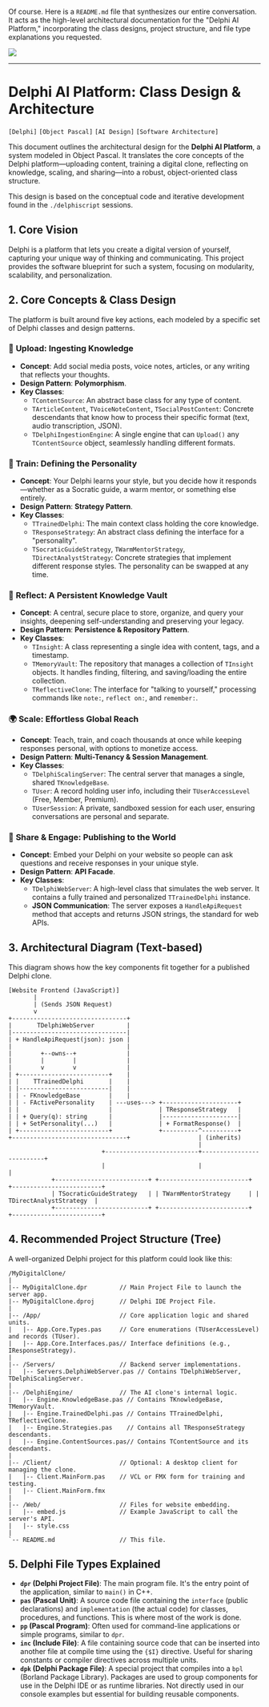 Of course. Here is a `README.md` file that synthesizes our entire conversation. It acts as the high-level architectural documentation for the "Delphi AI Platform," incorporating the class designs, project structure, and file type explanations you requested.

<img src="./matrix/cec/bin/image/logon.jpg">

---

# Delphi AI Platform: Class Design & Architecture

`[Delphi]` `[Object Pascal]` `[AI Design]` `[Software Architecture]`

This document outlines the architectural design for the **Delphi AI Platform**, a system modeled in Object Pascal. It translates the core concepts of the Delphi platform—uploading content, training a digital clone, reflecting on knowledge, scaling, and sharing—into a robust, object-oriented class structure.

This design is based on the conceptual code and iterative development found in the `./delphiscript` sessions.

## 1. Core Vision

Delphi is a platform that lets you create a digital version of yourself, capturing your unique way of thinking and communicating. This project provides the software blueprint for such a system, focusing on modularity, scalability, and personalization.

## 2. Core Concepts & Class Design

The platform is built around five key actions, each modeled by a specific set of Delphi classes and design patterns.

### 📝 **Upload**: Ingesting Knowledge
*   **Concept**: Add social media posts, voice notes, articles, or any writing that reflects your thoughts.
*   **Design Pattern**: **Polymorphism**.
*   **Key Classes**:
    *   `TContentSource`: An abstract base class for any type of content.
    *   `TArticleContent`, `TVoiceNoteContent`, `TSocialPostContent`: Concrete descendants that know how to process their specific format (text, audio transcription, JSON).
    *   `TDelphiIngestionEngine`: A single engine that can `Upload()` any `TContentSource` object, seamlessly handling different formats.

### 🧠 **Train**: Defining the Personality
*   **Concept**: Your Delphi learns your style, but you decide how it responds—whether as a Socratic guide, a warm mentor, or something else entirely.
*   **Design Pattern**: **Strategy Pattern**.
*   **Key Classes**:
    *   `TTrainedDelphi`: The main context class holding the core knowledge.
    *   `TResponseStrategy`: An abstract class defining the interface for a "personality".
    *   `TSocraticGuideStrategy`, `TWarmMentorStrategy`, `TDirectAnalystStrategy`: Concrete strategies that implement different response styles. The personality can be swapped at any time.

### 🤔 **Reflect**: A Persistent Knowledge Vault
*   **Concept**: A central, secure place to store, organize, and query your insights, deepening self-understanding and preserving your legacy.
*   **Design Pattern**: **Persistence & Repository Pattern**.
*   **Key Classes**:
    *   `TInsight`: A class representing a single idea with content, tags, and a timestamp.
    *   `TMemoryVault`: The repository that manages a collection of `TInsight` objects. It handles finding, filtering, and saving/loading the entire collection.
    *   `TReflectiveClone`: The interface for "talking to yourself," processing commands like `note:`, `reflect on:`, and `remember:`.

### 🌍 **Scale**: Effortless Global Reach
*   **Concept**: Teach, train, and coach thousands at once while keeping responses personal, with options to monetize access.
*   **Design Pattern**: **Multi-Tenancy & Session Management**.
*   **Key Classes**:
    *   `TDelphiScalingServer`: The central server that manages a single, shared `TKnowledgeBase`.
    *   `TUser`: A record holding user info, including their `TUserAccessLevel` (Free, Member, Premium).
    *   `TUserSession`: A private, sandboxed session for each user, ensuring conversations are personal and separate.

### 💬 **Share & Engage**: Publishing to the World
*   **Concept**: Embed your Delphi on your website so people can ask questions and receive responses in your unique style.
*   **Design Pattern**: **API Facade**.
*   **Key Classes**:
    *   `TDelphiWebServer`: A high-level class that simulates the web server. It contains a fully trained and personalized `TTrainedDelphi` instance.
    *   **JSON Communication**: The server exposes a `HandleApiRequest` method that accepts and returns JSON strings, the standard for web APIs.

## 3. Architectural Diagram (Text-based)

This diagram shows how the key components fit together for a published Delphi clone.

```
[Website Frontend (JavaScript)]
       |
       | (Sends JSON Request)
       v
+--------------------------------+
|       TDelphiWebServer         |
|--------------------------------|
| + HandleApiRequest(json): json |
|                                |
|        +--owns--+              |
|        |        |              |
|        v        v              |
| +-------------------------+    |
| |    TTrainedDelphi       |    |
| |-------------------------|    |
| | - FKnowledgeBase        |    |
| | - FActivePersonality    | ---uses---> +---------------------+
| |                         |             | TResponseStrategy   |
| | + Query(q): string      |             |---------------------|
| | + SetPersonality(...)   |             | + FormatResponse()  |
| +-------------------------+             +----------^----------+
+--------------------------------+                   | (inherits)
                                                     |
                          +--------------------------+--------------------------+
                          |                          |                          |
            +--------------------------+ +-------------------------+ +-------------------------+
            | TSocraticGuideStrategy   | | TWarmMentorStrategy     | | TDirectAnalystStrategy  |
            +--------------------------+ +-------------------------+ +-------------------------+
```

## 4. Recommended Project Structure (Tree)

A well-organized Delphi project for this platform could look like this:

```
/MyDigitalClone/
|
|-- MyDigitalClone.dpr         // Main Project File to launch the server app.
|-- MyDigitalClone.dproj       // Delphi IDE Project File.
|
|-- /App/                      // Core application logic and shared units.
|   |-- App.Core.Types.pas     // Core enumerations (TUserAccessLevel) and records (TUser).
|   |-- App.Core.Interfaces.pas// Interface definitions (e.g., IResponseStrategy).
|
|-- /Servers/                  // Backend server implementations.
|   |-- Servers.DelphiWebServer.pas // Contains TDelphiWebServer, TDelphiScalingServer.
|
|-- /DelphiEngine/             // The AI clone's internal logic.
|   |-- Engine.KnowledgeBase.pas // Contains TKnowledgeBase, TMemoryVault.
|   |-- Engine.TrainedDelphi.pas // Contains TTrainedDelphi, TReflectiveClone.
|   |-- Engine.Strategies.pas    // Contains all TResponseStrategy descendants.
|   |-- Engine.ContentSources.pas// Contains TContentSource and its descendants.
|
|-- /Client/                   // Optional: A desktop client for managing the clone.
|   |-- Client.MainForm.pas    // VCL or FMX form for training and testing.
|   |-- Client.MainForm.fmx
|
|-- /Web/                      // Files for website embedding.
|   |-- embed.js               // Example JavaScript to call the server's API.
|   |-- style.css
|
`-- README.md                  // This file.
```

## 5. Delphi File Types Explained

*   **`dpr` (Delphi Project File)**: The main program file. It's the entry point of the application, similar to `main()` in C++.
*   **`pas` (Pascal Unit)**: A source code file containing the `interface` (public declarations) and `implementation` (the actual code) for classes, procedures, and functions. This is where most of the work is done.
*   **`pp` (Pascal Program)**: Often used for command-line applications or simple programs, similar to `dpr`.
*   **`inc` (Include File)**: A file containing source code that can be inserted into another file at compile time using the `{$I}` directive. Useful for sharing constants or compiler directives across multiple units.
*   **`dpk` (Delphi Package File)**: A special project that compiles into a `bpl` (Borland Package Library). Packages are used to group components for use in the Delphi IDE or as runtime libraries. Not directly used in our console examples but essential for building reusable components.